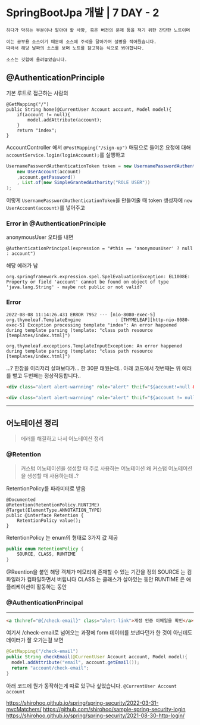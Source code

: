 # SpringBootJpa 개발 | 7 DAY - 2
```
하다가 막히는 부분이나 알아야 할 사항, 혹은 버전의 문제 등을 적기 위한 간단한 노트이며

이는 공부용 소스이기 때문에 소스에 주석을 달아가며 설명을 적어뒀습니다.
따라서 해당 날짜의 소스를 보며 노트를 참고하는 식으로 봐야합니다.

소스는 깃헙에 올려놓았습니다.
```

## @AuthenticationPrinciple

기본 루트로 접근하는 사람의
```
@GetMapping("/")
public String home(@CurrentUser Account account, Model model){  
    if(account != null){  
        model.addAttribute(account);  
    }  
    return "index";  
}
```

AccountController 에서
`@PostMapping("/sign-up")` 매핑으로 들어온 요청에 대해
`accountService.login(loginAccount);`를 실행하고
```java
UsernamePasswordAuthenticationToken token = new UsernamePasswordAuthenticationToken(  
    new UserAccount(account)  
    ,account.getPassword()  
    , List.of(new SimpleGrantedAuthority("ROLE USER"))  
);
```
이렇게 `UsernamePasswordAuthenticationToken`을 만들어줄 때 token 생성자에 `new UserAccount(account)`를 넣어주고


### Error in @AuthenticationPrinciple
anonymousUser 오타를 내면
```
@AuthenticationPrincipal(expression = "#this == 'anonymousUser' ? null : account")
```
해당 에러가 남
```
org.springframework.expression.spel.SpelEvaluationException: EL1008E: Property or field 'account' cannot be found on object of type 'java.lang.String' - maybe not public or not valid?
```

### Error

```
2022-08-08 11:14:26.431 ERROR 7952 --- [nio-8080-exec-5] org.thymeleaf.TemplateEngine             : [THYMELEAF][http-nio-8080-exec-5] Exception processing template "index": An error happened during template parsing (template: "class path resource [templates/index.html]")

org.thymeleaf.exceptions.TemplateInputException: An error happened during template parsing (template: "class path resource [templates/index.html]")
```
...? 한참을 이리저리 살펴보다가... 한 30분 태웠는데..
아래 코드에서 첫번째는 위 에러를 뱉고 두번째는 정상작동합니다..
```html
<div class="alert alert-warnning" role="alert" th:if="${account!=null && !acoount.emailVerified}">
```
```html
<div class="alert alert-warnning" role="alert" th:if="${account != null && !account.emailVerified}">
```


---



## 어노테이션 정리
> 에러를 해결하고 나서 어노테이션 정리

### @Retention

> 커스텀 어노테이션을 생성할 때 주로 사용하는 어노테이션
> 왜 커스텀 어노테이션을 생성할 때 사용하는데..?

RetentionPolicy를 파라미터로 받음
```
@Documented  
@Retention(RetentionPolicy.RUNTIME)  
@Target(ElementType.ANNOTATION_TYPE)  
public @interface Retention {  
    RetentionPolicy value();  
}
```
RetentionPolicy 는 enum의 형태로 3가지 값 제공
```java
public enum RetentionPolicy {  
	SOURCE, CLASS, RUNTIME  
}
```

@Reention을 붙인 해당 객체가 메모리에 존재할 수 있는 기간을 정의
SOURCE 는 컴파일러가 컴파일하면서 버립니다
CLASS 는 클래스가 살아있는 동안
RUNTIME 은 애플리케이션이 활동하는 동안

### @AuthenticationPrincipal

---
```html
<a th:href="@{/check-email}" class="alert-link">계정 인증 이메일을 확인</a>하세요.
```
여기서 /check-email로 넘어오는 과정에
form 데이터를 보낸다던가 한 것이 아닌데도 데이터가 잘 오가는걸 보면
```java
@GetMapping("/check-email")  
public String checkEmail(@CurrentUser Account account, Model model){  
  model.addAttribute("email", account.getEmail());  
  return "account/check-email";  
}
```
아래 코드에 뭔가 동작하는게 따로 있구나 싶었습니다.
`@CurrentUser Account account`

https://shirohoo.github.io/spring/spring-security/2022-03-31-mvcMatchers/
https://github.com/shirohoo/sample-spring-security-login
https://shirohoo.github.io/spring/spring-security/2021-08-30-http-login/
